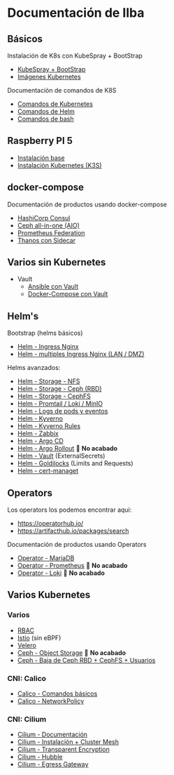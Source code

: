 # Documentación de Ilba

## Básicos

Instalación de K8s con KubeSpray + BootStrap

* [KubeSpray + BootStrap](./mockup-plataforma-k8s/README.md)
* [Imágenes Kubernetes](./Comandos/Imagenes/README.md)

Documentación de comandos de K8S

* [Comandos de Kubernetes](./Comandos/Kubernetes/README.md)
* [Comandos de Helm](./Comandos/Helm/README.md)
* [Comandos de bash](./Comandos/bash/README.md)

## Raspberry PI 5

* [Instalación base](./raspberry-pi/base/README.md)
* [Instalación Kubernetes (K3S)](./raspberry-pi/k8s-k3s/README.md)

## docker-compose

Documentación de productos usando docker-compose

* [HashiCorp Consul](./docker-compose/HashiCorp-Consul/README.md)
* [Ceph all-in-one (AIO)](./docker-compose/Ceph-AIO/README.md)
* [Prometheus Federation](./docker-compose/Prometheus-Federation/README.md)
* [Thanos con Sidecar](./docker-compose/Thanos-Sidecar/README.md)

## Varios sin Kubernetes

* Vault
  * [Ansible con Vault](./Varios-sin-k8s/Ansible-con-Vault/README.md)
  * [Docker-Compose con Vault](./Varios-sin-k8s/Docker-Compose-con-Vault/README.md)

## Helm's

Bootstrap (helms básicos)

* [Helm - Ingress Nginx](./Helm/Ingress-Nginx/README.md)
* [Helm - multiples Ingress Nginx (LAN / DMZ)](./Helm/multiples-lan-dmz-Ingress-Nginx/README.md)

Helms avanzados:

* [Helm - Storage - NFS](./Helm/Storage-NFS/README.md)
* [Helm - Storage - Ceph (RBD)](./Helm/Storage-Ceph-RBD/README.md)
* [Helm - Storage - CephFS](./Helm/Storage-CephFS/README.md)
* [Helm - Promtail / Loki / MinIO](./Helm/Promtail-Loki-MinIO/README.md)
* [Helm - Logs de pods y eventos](./Helm/logs_pods_and_events/README.md)
* [Helm - Kyverno](./Helm/Kyverno/README.md)
* [Helm - Kyverno Rules](./Helm/Kyverno-Rules/README.md)
* [Helm - Zabbix](./Helm/Zabbix/README.md)
* [Helm - Argo CD](./Helm/ArgoCD/README.md)
* [Helm - Argo Rollout](./Helm/ArgoRollout/README.md) :construction: **No acabado**
* [Helm - Vault](./Helm/Vault/README.md) (ExternalSecrets)
* [Helm - Goldilocks](./Helm/Goldilocks/README.md) (Limits and Requests)
* [Helm - cert-managet](./Helm/cert-manager/README.md)

## Operators

Los operators los podemos encontrar aquí:
* https://operatorhub.io/
* https://artifacthub.io/packages/search

Documentación de productos usando Operators

* [Operator - MariaDB](./Operators/MariaDB/README.md)
* [Operator - Prometheus](./Operators/Prometheus/README.md) :construction: **No acabado**
* [Operator - Loki](./Operators/Loki/README.md) :construction: **No acabado**

## Varios Kubernetes

### Varios

* [RBAC](./Varios/RBAC/README.md)
* [Istio](./Varios-k8s/Istio/README.md) (sin eBPF)
* [Velero](./Varios-k8s/Velero/README.md)
* [Ceph - Object Storage](./Varios/Ceph-Object-Storage/README.md) :construction: **No acabado**
* [Ceph - Baja de Ceph RBD + CephFS + Usuarios](./Varios/baja-CephRBD-CephFS-Usuarios/README.md)

### CNI: Calico

* [Calico - Comandos básicos](./Varios-k8s/Calico/Documentation/README.md)
* [Calico - NetworkPolicy](./Varios-k8s/Calico/NetworkPolicy/README.md)

### CNI: Cilium

* [Cilium - Documentación](./Varios-k8s/Cilium/Documentation/README.md)
* [Cilium - Instalación + Cluster Mesh](./Varios-k8s/Cilium/ClusterMesh/README.md)
* [Cilium - Transparent Encryption](./Varios-k8s/Cilium/Transparent-Encryption/README.md)
* [Cilium - Hubble](./Varios-k8s/Cilium/Hubble/README.md)
* [Cilium - Egress Gateway](./Varios-k8s/Cilium/EgressGateway/README.md)
